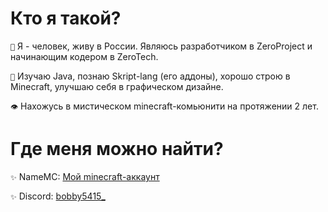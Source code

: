 # Кто я такой?

`📌` Я - человек, живу в России. Являюсь разработчиком в ZeroProject и начинающим кодером в ZeroTech.

`🧪` Изучаю Java, познаю Skript-lang (его аддоны), хорошо строю в Minecraft, улучшаю себя в графическом дизайне. 

`👁️` Нахожусь в мистическом minecraft-комьюнити на протяжении 2 лет.


# Где меня можно найти?

`✨` NameMC: [Мой minecraft-аккаунт](https://ru.namemc.com/profile/bobby5415_)

`✨` Discord: [bobby5415_](https://тыдумалздесьчто-тобудет/)
